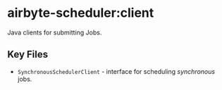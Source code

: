 # airbyte-scheduler:client

Java clients for submitting Jobs.

## Key Files
* `SynchronousSchedulerClient` - interface for scheduling _synchronous_ jobs.
